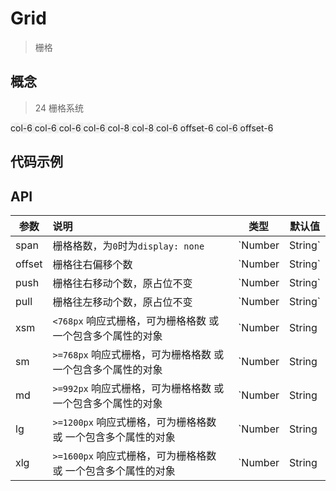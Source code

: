 # Grid

> 栅格

## 概念

> 24 栅格系统

<Row class="grid-concept-demo" :gutter="1">
  <Col :span="6"> col-6 </Col>
  <Col :span="6"> col-6 </Col>
  <Col :span="6"> col-6 </Col>
  <Col :span="6"> col-6 </Col>
</Row>

<Row class="grid-concept-demo" :gutter="1">
  <Col :span="8"> col-8 </Col>
  <Col :span="8"> col-8 </Col>
</Row>

<Row class="grid-concept-demo" :gutter="1">
  <Col :span="6" :offset="6"> col-6 offset-6 </Col>
  <Col :span="6" :offset="6"> col-6 offset-6 </Col>
</Row>

<style>
  .grid-concept-demo {
    margin-bottom: 10px;
    background-image: linear-gradient(90deg,#f5f5f5 4.16666667%,#eee 0,#eee 8.33333333%,#f5f5f5 0,#f5f5f5 12.5%,#eee 0,#eee 16.66666667%,#f5f5f5 0,#f5f5f5 20.83333333%,#eee 0,#eee 25%,#f5f5f5 0,#f5f5f5 29.16666667%,#eee 0,#eee 33.33333333%,#f5f5f5 0,#f5f5f5 37.5%,#eee 0,#eee 41.66666667%,#f5f5f5 0,#f5f5f5 45.83333333%,#eee 0,#eee 50%,#f5f5f5 0,#f5f5f5 54.16666667%,#eee 0,#eee 58.33333333%,#f5f5f5 0,#f5f5f5 62.5%,#eee 0,#eee 66.66666667%,#f5f5f5 0,#f5f5f5 70.83333333%,#eee 0,#eee 75%,#f5f5f5 0,#f5f5f5 79.16666667%,#eee 0,#eee 83.33333333%,#f5f5f5 0,#f5f5f5 87.5%,#eee 0,#eee 91.66666667%,#f5f5f5 0,#f5f5f5 95.83333333%,#eee 0);
  }
  .grid-concept-demo .hiui-grid-col {
    height: 60px;
    line-height: 60px;
    background-color: rgba(0,160,233,.5);
    text-align: center;
    color: #fff;
  }
</style>

## 代码示例

</template>
  <test></test>
</template>

<script>
  import test from '@/pages/demo/Grid.vue';

  export default {
    components: {
      test
    }
  }
</script>

## API

| 参数 | 说明 | 类型 | 默认值 |
| ----|:-----| ---- | ---- |
| span | 栅格格数，为`0`时为`display: none`  | `Number|String` | - |
| offset | 栅格往右偏移个数  | `Number|String` | - |
| push | 栅格往右移动个数，原占位不变  | `Number|String` | - |
| pull | 栅格往左移动个数，原占位不变  | `Number|String` | - |
| xsm | `<768px` 响应式栅格，可为栅格格数 或 一个包含多个属性的对象  | `Number|String|Object` | - |
| sm | `>=768px` 响应式栅格，可为栅格格数 或 一个包含多个属性的对象  | `Number|String|Object` | - |
| md | `>=992px` 响应式栅格，可为栅格格数 或 一个包含多个属性的对象  | `Number|String|Object` | - |
| lg | `>=1200px` 响应式栅格，可为栅格格数 或 一个包含多个属性的对象  | `Number|String|Object` | - |
| xlg | `>=1600px` 响应式栅格，可为栅格格数 或 一个包含多个属性的对象  | `Number|String|Object` | - |



